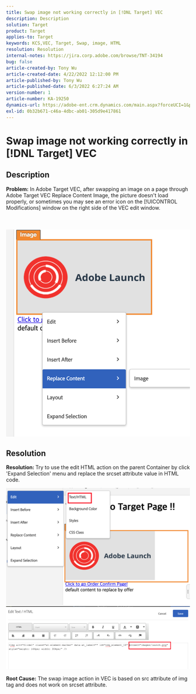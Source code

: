 ```yaml
---
title: Swap image not working correctly in [!DNL Target] VEC
description: Description
solution: Target
product: Target
applies-to: Target
keywords: KCS,VEC, Target, Swap, image, HTML
resolution: Resolution
internal-notes: https://jira.corp.adobe.com/browse/TNT-34194
bug: false
article-created-by: Tony Wu
article-created-date: 4/22/2022 12:12:00 PM
article-published-by: Tony Wu
article-published-date: 6/3/2022 6:27:24 AM
version-number: 1
article-number: KA-19250
dynamics-url: https://adobe-ent.crm.dynamics.com/main.aspx?forceUCI=1&pagetype=entityrecord&etn=knowledgearticle&id=9107d060-35c2-ec11-983e-0022480ab970
exl-id: 0b32b671-c46a-4dbc-ab01-305d9e417861
---
```

# Swap image not working correctly in [!DNL Target] VEC

## Description

<b>Problem:</b> In Adobe Target VEC, after swapping an image on a page through Adobe Target VEC Replace Content  Image, the picture doesn't load properly, or sometimes you may see an error icon on the [!UICONTROL Modifications] window on the right side of the VEC edit window.<br><br> <br><br>![](assets/___dfd13de3-36c2-ec11-983e-0022480ab970___.png)

## Resolution




<b>Resolution: </b>Try to use the edit HTML action on the parent Container by click 'Expand Selection' menu and replace the srcset attribute value in HTML code.

![](assets/0776b561-36c2-ec11-983e-0022480ab970.png)![](assets/e63bb087-36c2-ec11-983e-0022480ab970.png)





<b>Root Cause:</b> The swap image action in VEC is based on src attribute of img tag and does not work on srcset attribute.
